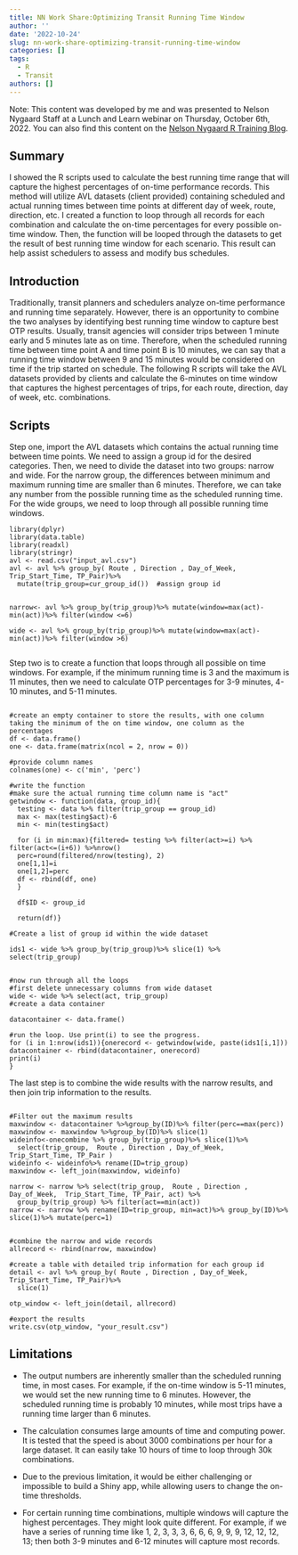 ```yaml
---
title: NN Work Share:Optimizing Transit Running Time Window
author: ''
date: '2022-10-24'
slug: nn-work-share-optimizing-transit-running-time-window
categories: []
tags:
  - R
  - Transit
authors: []
---
```



Note: This content was developed by me and was presented to Nelson Nygaard Staff at a Lunch and Learn webinar on Thursday, October 6th, 2022. You can also find this content on the [Nelson Nygaard R Training Blog](https://perkinsandwill.github.io/nn_r_training/posts/workshare-session-5/).




## Summary

I showed the R scripts used to calculate the best running time range that will capture the highest percentages of on-time performance records. This method will utilize AVL datasets (client provided) containing scheduled and actual running times between time points at different day of week, route, direction, etc. I created a function to loop through all records for each combination and calculate the on-time percentages for every possible on-time window. Then, the function will be looped through the datasets to get the result of best running time window for each scenario. This result can help assist schedulers to assess and modify bus schedules.

## Introduction

Traditionally, transit planners and schedulers analyze on-time performance and running time separately. However, there is an opportunity to combine the two analyses by identifying best running time window to capture best OTP results. Usually, transit agencies will consider trips between 1 minute early and 5 minutes late as on time. Therefore, when the scheduled running time between time point A and time point B is 10 minutes, we can say that a running time window between 9 and 15 minutes would be considered on time if the trip started on schedule. The following R scripts will take the AVL datasets provided by clients and calculate the 6-minutes on time window that captures the highest percentages of trips, for each route, direction, day of week, etc. combinations.

## Scripts

Step one, import the AVL datasets which contains the actual running time between time points. We need to assign a group id for the desired categories. Then, we need to divide the dataset into two groups: narrow and wide. For the narrow group, the differences between minimum and maximum running time are smaller than 6 minutes. Therefore, we can take any number from the possible running time as the scheduled running time. For the wide groups, we need to loop through all possible running time windows.



```
library(dplyr)
library(data.table)
library(readxl)
library(stringr)
avl <- read.csv("input_avl.csv")
avl <- avl %>% group_by( Route , Direction , Day_of_Week,  Trip_Start_Time, TP_Pair)%>%
  mutate(trip_group=cur_group_id())  #assign group id


narrow<- avl %>% group_by(trip_group)%>% mutate(window=max(act)-min(act))%>% filter(window <=6)

wide <- avl %>% group_by(trip_group)%>% mutate(window=max(act)-min(act))%>% filter(window >6)


```


Step two is to create a function that loops through all possible on time windows. For example, if the minimum running time is 3 and the maximum is 11 minutes, then we need to calculate OTP percentages for 3-9 minutes, 4-10 minutes, and 5-11 minutes.


```

#create an empty container to store the results, with one column taking the minimum of the on time window, one column as the percentages
df <- data.frame()
one <- data.frame(matrix(ncol = 2, nrow = 0))

#provide column names
colnames(one) <- c('min', 'perc')

#write the function
#make sure the actual running time column name is "act"
getwindow <- function(data, group_id){
  testing <- data %>% filter(trip_group == group_id)
  max <- max(testing$act)-6
  min <- min(testing$act)
  
  for (i in min:max){filtered= testing %>% filter(act>=i) %>% filter(act<=(i+6)) %>%nrow()
  perc=round(filtered/nrow(testing), 2)
  one[1,1]=i
  one[1,2]=perc
  df <- rbind(df, one)
  }
  
  df$ID <- group_id
  
  return(df)}

#Create a list of group id within the wide dataset

ids1 <- wide %>% group_by(trip_group)%>% slice(1) %>% select(trip_group)


#now run through all the loops
#first delete unnecessary columns from wide dataset
wide <- wide %>% select(act, trip_group)
#create a data container

datacontainer <- data.frame()

#run the loop. Use print(i) to see the progress.
for (i in 1:nrow(ids1)){onerecord <- getwindow(wide, paste(ids1[i,1]))
datacontainer <- rbind(datacontainer, onerecord)
print(i)
}

```



The last step is to combine the wide results with the narrow results, and then join trip information to the results.



```

#Filter out the maximum results
maxwindow <- datacontainer %>%group_by(ID)%>% filter(perc==max(perc))
maxwindow <- maxwindow %>%group_by(ID)%>% slice(1)
wideinfo<-onecombine %>% group_by(trip_group)%>% slice(1)%>% 
  select(trip_group,  Route , Direction , Day_of_Week,  Trip_Start_Time, TP_Pair )
wideinfo <- wideinfo%>% rename(ID=trip_group)
maxwindow <- left_join(maxwindow, wideinfo)

narrow <- narrow %>% select(trip_group,  Route , Direction , Day_of_Week,  Trip_Start_Time, TP_Pair, act) %>%
  group_by(trip_group) %>% filter(act==min(act))
narrow <- narrow %>% rename(ID=trip_group, min=act)%>% group_by(ID)%>% slice(1)%>% mutate(perc=1)


#combine the narrow and wide records
allrecord <- rbind(narrow, maxwindow)

#create a table with detailed trip information for each group id
detail <- avl %>% group_by( Route , Direction , Day_of_Week,  Trip_Start_Time, TP_Pair)%>%
  slice(1)

otp_window <- left_join(detail, allrecord)

#export the results
write.csv(otp_window, "your_result.csv")

```


## Limitations

* The output numbers are inherently smaller than the scheduled running time, in most cases. For example, if the on-time window is 5-11 minutes, we would set the new running time to 6 minutes. However, the scheduled running time is probably 10 minutes, while most trips have a running time larger than 6 minutes.

* The calculation consumes large amounts of time and computing power. It is tested that the speed is about 3000 combinations per hour for a large dataset. It can easily take 10 hours of time to loop through 30k combinations.

* Due to the previous limitation, it would be either challenging or impossible to build a Shiny app, while allowing users to change the on-time thresholds.

* For certain running time combinations, multiple windows will capture the highest percentages. They might look quite different. For example, if we have a series of running time like 1, 2, 3, 3, 3, 6, 6, 6, 9, 9, 9, 12, 12, 12, 13; then both 3-9 minutes and 6-12 minutes will capture most records.